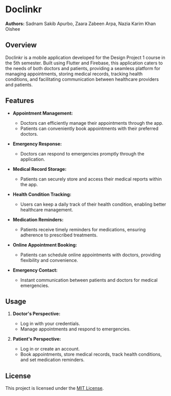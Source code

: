 # Doclinkr

**Authors:** Sadnam Sakib Apurbo, Zaara Zabeen Arpa, Nazia Karim Khan Oishee

## Overview

Doclinkr is a mobile application developed for the Design Project 1 course in the 5th semester. Built using Flutter and Firebase, this application caters to the needs of both doctors and patients, providing a seamless platform for managing appointments, storing medical records, tracking health conditions, and facilitating communication between healthcare providers and patients.

## Features

- **Appointment Management:**
  - Doctors can efficiently manage their appointments through the app.
  - Patients can conveniently book appointments with their preferred doctors.

- **Emergency Response:**
  - Doctors can respond to emergencies promptly through the application.

- **Medical Record Storage:**
  - Patients can securely store and access their medical reports within the app.

- **Health Condition Tracking:**
  - Users can keep a daily track of their health condition, enabling better healthcare management.

- **Medication Reminders:**
  - Patients receive timely reminders for medications, ensuring adherence to prescribed treatments.

- **Online Appointment Booking:**
  - Patients can schedule online appointments with doctors, providing flexibility and convenience.

- **Emergency Contact:**
  - Instant communication between patients and doctors for medical emergencies.

## Usage

1. **Doctor's Perspective:**
   - Log in with your credentials.
   - Manage appointments and respond to emergencies.

2. **Patient's Perspective:**
   - Log in or create an account.
   - Book appointments, store medical records, track health conditions, and set medication reminders.
## License

This project is licensed under the [MIT License](LICENSE).



